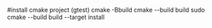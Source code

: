 #install cmake project (gtest)
cmake -Bbuild
cmake --build build
sudo cmake --build build --target install


